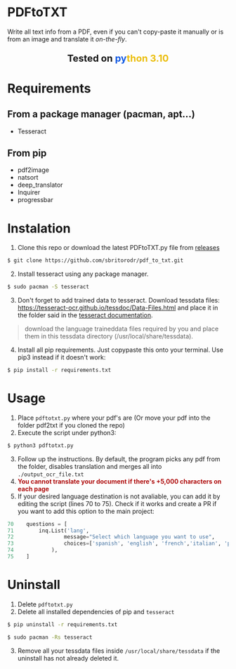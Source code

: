 # PDFtoTXT
Write all text info from a PDF, even if you can't copy-paste it manually or is from an image and translate it *on-the-fly*.

 <p style="text-align: center;font-size:1.35rem"> <b> Tested on <span style="color:#135BE3"> py</span><span style="color:#EBBE0D">thon 3.10</span> </b> </p>

# Requirements
## From a package manager (pacman, apt...)
* Tesseract
## From pip
* pdf2image
* natsort
* deep_translator
* Inquirer
* progressbar

# Instalation
1. Clone this repo or download the latest PDFtoTXT.py file from [releases](https://github.com/sbritorodr/PDFtoTXT/releases)
```sh
$ git clone https://github.com/sbritorodr/pdf_to_txt.git
```


2. Install tesseract using any package manager.

```sh
$ sudo pacman -S tesseract
```
3. Don't forget to add trained data to tesseract.
Download tessdata files: https://tesseract-ocr.github.io/tessdoc/Data-Files.html and place it in the folder said in the [tesseract documentation](https://tesseract-ocr.github.io/tessdoc/).
> download the language traineddata files required by you and place them in this tessdata directory (/usr/local/share/tessdata).


4. Install all pip requirements. Just copypaste this onto your terminal. Use pip3 instead if it doesn't work:
```sh
$ pip install -r requirements.txt
```
# Usage
1. Place `pdftotxt.py` where your pdf's are (Or move your pdf into the folder pdf2txt if you cloned the repo)
2. Execute the script under python3:

```sh
$ python3 pdftotxt.py
```
3. Follow up the instructions. By default, the program picks any pdf from the folder, disables translation and merges all into `./output_ocr_file.txt`
4. <span style="color:#AF0E0E">**You cannot translate your document if there's +5,000 characters on each page**</span>
5. If your desired language destination is not avaliable, you can add it by editing the script (lines 70 to 75). Check if it works and create a PR if you want to add this option to the main project:
```python
70    questions = [
71        inq.List('lang',
72                message="Select which language you want to use",
73                choices=['spanish', 'english', 'french','italian', 'portuguese', 'german'] # add here your language/s
74            ),
75    ]
```

# Uninstall
1. Delete `pdftotxt.py`
2. Delete all installed dependencies of pip and `tesseract`
```sh
$ pip uninstall -r requirements.txt
```
```sh
$ sudo pacman -Rs tesseract
```
3. Remove all your tessdata files inside `/usr/local/share/tessdata` if the uninstall has not already deleted it.
